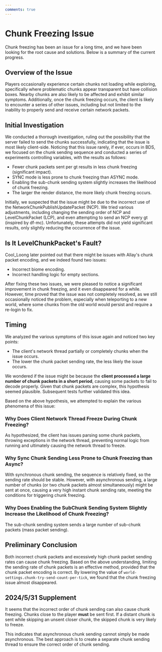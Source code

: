 ```yaml
---
comments: true
---
```


# Chunk Freezing Issue

Chunk freezing has been an issue for a long time, and we have been looking for the root cause and solutions. Below is a
summary of the current progress.

## Overview of the Issue

Players occasionally experience certain chunks not loading while exploring, specifically where problematic chunks appear
transparent but have collision boxes. Nearby chunks are also likely to be affected and exhibit similar symptoms.
Additionally, once the chunk freezing occurs, the client is likely to encounter a series of other issues, including but
not limited to the inability to properly send and receive certain network packets.

## Initial Investigation

We conducted a thorough investigation, ruling out the possibility that the server failed to send the chunks
successfully, indicating that the issue is most likely client-side. Noticing that this issue rarely, if ever, occurs in
BDS, we focused on the chunk sending sequence and conducted a series of experiments controlling variables, with the
results as follows:

- Fewer chunk packets sent per gt results in less chunk freezing (significant impact).
- SYNC mode is less prone to chunk freezing than ASYNC mode.
- Enabling the sub-chunk sending system slightly increases the likelihood of chunk freezing.
- The larger the render distance, the more likely chunk freezing occurs.

Initially, we suspected that the issue might be due to the incorrect use of the NetworkChunkPublishUpdatePacket (NCP).
We tried various adjustments, including changing the sending order of NCP and LevelChunkPacket (LCP), and even
attempting to send an NCP every gt (inspired by df-mc). Unfortunately, these attempts did not yield significant results,
only slightly reducing the occurrence of the issue.

## Is It LevelChunkPacket's Fault?

Cool_Loong later pointed out that there might be issues with Allay's chunk packet encoding, and we indeed found two
issues:

- Incorrect biome encoding.
- Incorrect handling logic for empty sections.

After fixing these two issues, we were pleased to notice a significant improvement in chunk freezing, and it even
disappeared for a while. However, time proved that the issue was not completely resolved, as we still occasionally
noticed the problem, especially when teleporting to a new world, where some chunks from the old world would persist and
require a re-login to fix.

## Timing

We analyzed the various symptoms of this issue again and noticed two key points:

- The client's network thread partially or completely chunks when the issue occurs.
- The lower the chunk packet sending rate, the less likely the issue occurs.

We wondered if the issue might be because the **client processed a large number of chunk packets in a short period**,
causing some packets to fail to decode properly. Given that chunk packets are complex, this hypothesis seemed plausible.
Subsequent tests further validated this idea.

Based on the above hypothesis, we attempted to explain the various phenomena of this issue:

### Why Does Client Network Thread Freeze During Chunk Freezing?

As hypothesized, the client has issues parsing some chunk packets, throwing exceptions in the network thread, preventing
normal logic from running and ultimately causing the network thread to freeze.

### Why Sync Chunk Sending Less Prone to Chunk Freezing than Async?

With synchronous chunk sending, the sequence is relatively fixed, so the sending rate should be stable. However, with
asynchronous sending, a large number of chunks (or two chunk packets almost simultaneously) might be sent at once,
causing a very high instant chunk sending rate, meeting the conditions for triggering chunk freezing.

### Why Does Enabling the SubChunk Sending System Slightly Increase the Likelihood of Chunk Freezing?

The sub-chunk sending system sends a large number of sub-chunk packets (mass packet sending).

## Preliminary Conclusion

Both incorrect chunk packets and excessively high chunk packet sending rates can cause chunk freezing. Based on the
above understanding, limiting the sending rate of chunk packets is an effective method, provided that the chunk packet
encoding is correct. By lowering the value of `world-settings.chunk-try-send-count-per-tick`, we found that the chunk
freezing issue almost disappeared.

## 2024/5/31 Supplement

It seems that the incorrect order of chunk sending can also cause chunk freezing. Chunks close to the player **must** be
sent first. If a distant chunk is sent while skipping an unsent closer chunk, the skipped chunk is very likely to
freeze.

This indicates that asynchronous chunk sending cannot simply be made asynchronous. The best approach is to create a
separate chunk sending thread to ensure the correct order of chunk sending.
